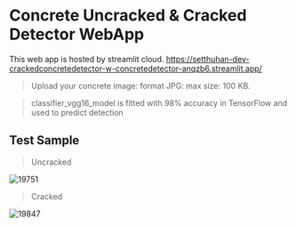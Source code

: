 # Concrete Uncracked & Cracked Detector WebApp
This web app is hosted by streamlit cloud.
https://setthuhan-dev-crackedconcretedetector-w-concretedetector-anqzb6.streamlit.app/
> Upload your concrete image: format JPG: max size: 100 KB.

> classifier_vgg16_model is fitted with 98% accuracy in TensorFlow and used to predict detection

## Test Sample
> Uncracked

![19751](https://user-images.githubusercontent.com/113447169/211984604-ef256ed6-8c77-478b-bcf0-bd63e4cf8e38.jpg)

> Cracked

![19847](https://user-images.githubusercontent.com/113447169/211984824-7676f706-6535-491c-ab36-354047f76a8a.jpg)
